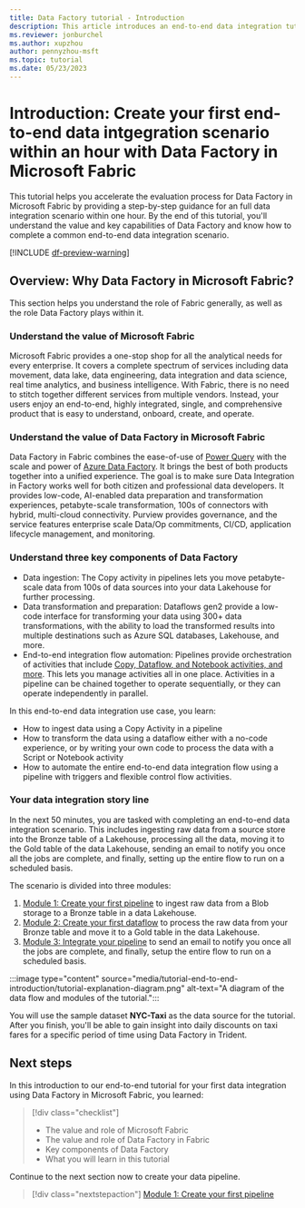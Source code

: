 ```yaml
---
title: Data Factory tutorial - Introduction
description: This article introduces an end-to-end data integration tutorial that provides step-by-step guidance to help you complete a full data integration scenario with Data Factory in Microsoft Fabric within an hour.
ms.reviewer: jonburchel
ms.author: xupzhou
author: pennyzhou-msft
ms.topic: tutorial
ms.date: 05/23/2023
---
```


# Introduction: Create your first end-to-end data intgegration scenario within an hour with Data Factory in Microsoft Fabric

This tutorial helps you accelerate the evaluation process for Data Factory in Microsoft Fabric by providing a step-by-step guidance for an full data integration scenario within one hour. By the end of this tutorial, you'll understand the value and key capabilities of Data Factory and know how to complete a common end-to-end data integration scenario.

[!INCLUDE [df-preview-warning](includes/data-factory-preview-warning.md)]

## Overview: Why Data Factory in Microsoft Fabric?

This section helps you understand the role of Fabric generally, as well as the role Data Factory plays within it.

### Understand the value of Microsoft Fabric

Microsoft Fabric provides a one-stop shop for all the analytical needs for every enterprise. It covers a complete spectrum of services including data movement, data lake, data engineering, data integration and data science, real time analytics, and business intelligence. With Fabric, there is no need to stitch together different services from multiple vendors. Instead, your users enjoy an end-to-end, highly integrated, single, and comprehensive product that is easy to understand, onboard, create, and operate.

### Understand the value of Data Factory in Microsoft Fabric

Data Factory in Fabric combines the ease-of-use of [Power Query](/power-query) with the scale and power of [Azure Data Factory](/azure/data-factory/introduction.md). It brings the best of both products together into a unified experience. The goal is to make sure Data Integration in Factory works well for both citizen and professional data developers. It provides low-code, AI-enabled data preparation and transformation experiences, petabyte-scale transformation, 100s of connectors with hybrid, multi-cloud connectivity. Purview provides governance, and the service features enterprise scale Data/Op commitments, CI/CD, application lifecycle management, and monitoring.

### Understand three key components of Data Factory

- Data ingestion: The Copy activity in pipelines lets you move petabyte-scale data from 100s of data sources into your data Lakehouse for further processing.
- Data transformation and preparation: Dataflows gen2 provide a low-code interface for transforming your data using 300+ data transformations, with the ability to load the transformed results into multiple destinations such as Azure SQL databases, Lakehouse, and more.
- End-to-end integration flow automation: Pipelines provide orchestration of activities that include [Copy, Dataflow, and Notebook activities, and more](activity-overview.md). This lets you manage activities all in one place. Activities in a pipeline can be chained together to operate sequentially, or they can operate independently in parallel.

In this end-to-end data integration use case, you learn:

- How to ingest data using a Copy Activity in a pipeline
- How to transform the data using a dataflow either with a no-code experience, or by writing your own code to process the data with a Script or Notebook activity
- How to automate the entire end-to-end data integration flow using a pipeline with triggers and flexible control flow activities.

### Your data integration story line

In the next 50 minutes, you are tasked with completing an end-to-end data integration scenario. This includes ingesting raw data from a source store into the Bronze table of a Lakehouse, processing all the data, moving it to the Gold table of the data Lakehouse, sending an email to notify you once all the jobs are complete, and finally, setting up the entire flow to run on a scheduled basis.

The scenario is divided into three modules:

1. [Module 1: Create your first pipeline](tutorial-end-to-end-pipeline.md) to ingest raw data from a Blob storage to a Bronze table in a data Lakehouse.
1. [Module 2: Create your first dataflow](tutorial-end-to-end-dataflow.md) to process the raw data from your Bronze table and move it to a Gold table in the data Lakehouse.
1. [Module 3: Integrate your pipeline](tutorial-end-to-end-integration.md) to send an email to notify you once all the jobs are complete, and finally, setup the entire flow to run on a scheduled basis.

:::image type="content" source="media/tutorial-end-to-end-introduction/tutorial-explanation-diagram.png" alt-text="A diagram of the data flow and modules of the tutorial.":::

You will use the sample dataset **NYC-Taxi** as the data source for the tutorial. After you finish, you'll be able to gain insight into daily discounts on taxi fares for a specific period of time using Data Factory in Trident.

## Next steps

In this introduction to our end-to-end tutorial for your first data integration using Data Factory in Microsoft Fabric, you learned:

> [!div class="checklist"]
> - The value and role of Microsoft Fabric
> - The value and role of Data Factory in Fabric
> - Key components of Data Factory
> - What you will learn in this tutorial

Continue to the next section now to create your data pipeline.

> [!div class="nextstepaction"]
> [Module 1: Create your first pipeline](tutorial-end-to-end-pipeline.md)
